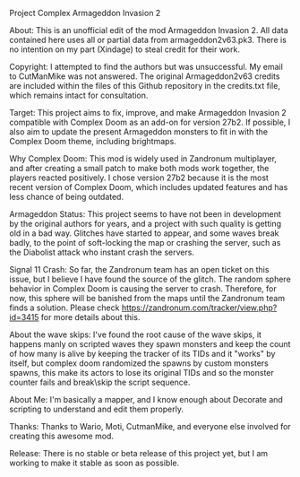 Project Complex Armageddon Invasion 2

About:
This is an unofficial edit of the mod Armageddon Invasion 2. All data contained
here uses all or partial data from armageddon2v63.pk3. There is no intention on
my part (Xindage) to steal credit for their work.

Copyright:
I attempted to find the authors but was unsuccessful. My email to CutManMike
was not answered. The original Armageddon2v63 credits are included within the
files of this Github repository in the credits.txt file, which remains intact
for consultation.

Target:
This project aims to fix, improve, and make Armageddon Invasion 2 compatible
with Complex Doom as an add-on for version 27b2. If possible, I also aim to
update the present Armageddon monsters to fit in with the Complex Doom theme,
including brightmaps.

Why Complex Doom:
This mod is widely used in Zandronum multiplayer, and after creating a small
patch to make both mods work together, the players reacted positively. I chose
version 27b2 because it is the most recent version of Complex Doom, which
includes updated features and has less chance of being outdated.

Armageddon Status:
This project seems to have not been in development by the original authors for
years, and a project with such quality is getting old in a bad way. Glitches
have started to appear, and some waves break badly, to the point of soft-locking
the map or crashing the server, such as the Diabolist attack who instant crash
the servers.

Signal 11 Crash:
So far, the Zandronum team has an open ticket on this issue, but I believe I
have found the source of the glitch. The random sphere behavior in Complex Doom
is causing the server to crash. Therefore, for now, this sphere will be banished
from the maps until the Zandronum team finds a solution. Please check
https://zandronum.com/tracker/view.php?id=3415 for more details about this.

About the wave skips:
I've found the root cause of the wave skips, it happens manly on scripted waves
they spawn monsters and keep the count of how many is alive by keeping the tracker
of its TIDs and it "works" by itself, but complex doom randomized the spawns by
custom monsters spawns, this make its actors to lose its original TIDs and so the
monster counter fails and break\skip the script sequence.

About Me:
I'm basically a mapper, and I know enough about Decorate and scripting to
understand and edit them properly.

Thanks:
Thanks to Wario, Moti, CutmanMike, and everyone else involved for creating this
awesome mod.

Release:
There is no stable or beta release of this project yet, but I am working to make
it stable as soon as possible.
